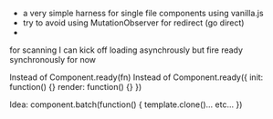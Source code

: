 
- a very simple harness for single file components using vanilla.js
- try to avoid using MutationObserver for redirect (go direct)
- 

for scanning
	I can kick off loading asynchrously
	but fire ready synchronously for now

Instead of Component.ready(fn)
Instead of Component.ready({
	init: function() {}
	render: function() {}
})

Idea:
component.batch(function() {
	template.clone()... etc...
})
